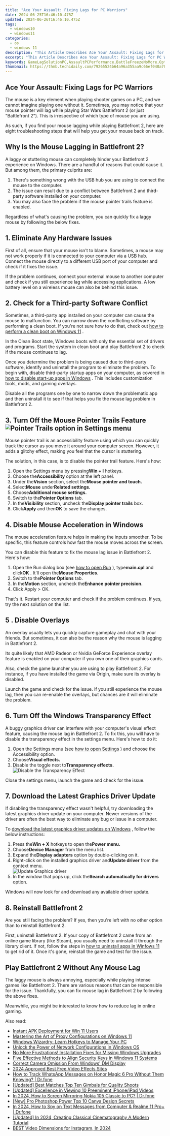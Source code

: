 ```yaml
---
title: "Ace Your Assault: Fixing Lags for PC Warriors"
date: 2024-06-25T16:46:10.475Z
updated: 2024-06-26T16:46:10.475Z
tags:
  - windows10
  - windows11
categories:
  - os
  - windows 11
description: "This Article Describes Ace Your Assault: Fixing Lags for PC Warriors"
excerpt: "This Article Describes Ace Your Assault: Fixing Lags for PC Warriors"
keywords: GameLagSolutionPC,AssaultPCPerformance,BattleFreezeNoMore,OptimalPCGaming,WinningStrategiesPC,PCCombatReduceLag,SmoothPlayingPC
thumbnail: https://thmb.techidaily.com/79265524b64a96a355aa9c66ef040a78b4c61cd77b813b963d28880dc313d729.jpg
---
```


## Ace Your Assault: Fixing Lags for PC Warriors

 The mouse is a key element when playing shooter games on a PC, and we cannot imagine playing one without it. Sometimes, you may notice that your mouse pointer will lag while playing Star Wars Battlefront 2 (or just "Battlefront 2"). This is irrespective of which type of mouse you are using.

 As such, if you find your mouse lagging while playing Battlefront 2, here are eight troubleshooting steps that will help you get your mouse back on track.

## Why Is the Mouse Lagging in Battlefront 2?

 A laggy or stuttering mouse can completely hinder your Battlefront 2 experience on Windows. There are a handful of reasons that could cause it. But among them, the primary culprits are:

1. There's something wrong with the USB hub you are using to connect the mouse to the computer.
2. The issue can result due to a conflict between Battlefront 2 and third-party software installed on your computer.
3. You may also face the problem if the mouse pointer trails feature is enabled.

 Regardless of what's causing the problem, you can quickly fix a laggy mouse by following the below fixes.

## 1\. Eliminate Any Hardware Issues

 First of all, ensure that your mouse isn't to blame. Sometimes, a mouse may not work properly if it is connected to your computer via a USB hub. Connect the mouse directly to a different USB port of your computer and check if it fixes the issue.

 If the problem continues, connect your external mouse to another computer and check if you still experience lag while accessing applications. A low battery level on a wireless mouse can also be behind this issue.

## 2\. Check for a Third-party Software Conflict

 Sometimes, a third-party app installed on your computer can cause the mouse to malfunction. You can narrow down the conflicting software by performing a clean boot. If you're not sure how to do that, check out [how to perform a clean boot on Windows 11](https://www.makeuseof.com/clean-boot-windows-11/) .

 In the Clean Boot state, Windows boots with only the essential set of drivers and programs. Start the system in clean boot and play Battlefront 2 to check if the mouse continues to lag.

 Once you determine the problem is being caused due to third-party software, identify and uninstall the program to eliminate the problem. To begin with, disable third-party startup apps on your computer, as covered in [how to disable start-up apps in Windows](https://www.makeuseof.com/windows-11-disable-startup-programs/) . This includes customization tools, mods, and gaming overlays.

 Disable all the programs one by one to narrow down the problematic app and then uninstall it to see if that helps you fix the mouse lag problem in Battlefront 2.

## 3\. Turn Off the Mouse Pointer Trails Feature ![Pointer Trails option in Settings menu](https://static1.makeuseofimages.com/wordpress/wp-content/uploads/2022/11/Pointer-Trails-option-.jpg)

 Mouse pointer trail is an accessibility feature using which you can quickly track the cursor as you move it around your computer screen. However, it adds a glitchy effect, making you feel that the cursor is stuttering.

 The solution, in this case, is to disable the pointer trail feature. Here's how:

1. Open the Settings menu by pressing**Win + I** hotkeys.
2. Choose the**Accessibility** option at the left panel.
3. Under the**Vision** section, select the**Mouse pointer and touch.**
4. Select**Mouse** under**Related settings.**
5. Choose**Additional mouse settings.**
6. Switch to the**Pointer Options** tab.
7. In the**Visibility** section, uncheck the**Display pointer trails** box.
8. Click**Apply** and then**OK** to save the changes.

## 4\. Disable Mouse Acceleration in Windows

 The mouse acceleration feature helps in making the inputs smoother. To be specific, this feature controls how fast the mouse moves across the screen.

 You can disable this feature to fix the mouse lag issue in Battlefront 2\. Here's how:

1. Open the Run dialog box (see [how to open Run](https://www.makeuseof.com/windows-open-run-command-dialog-box/) ), type**main.cpl** and click**OK** . It'll open the**Mouse Properties.**
2. Switch to the**Pointer Options** tab.
3. In the**Motion** section, uncheck the**Enhance** **pointer precision.**
4. Click Apply > OK.

 That's it. Restart your computer and check if the problem continues. If yes, try the next solution on the list.

## 5 . Disable Overlays

 An overlay usually lets you quickly capture gameplay and chat with your friends. But sometimes, it can also be the reason why the mouse is lagging in Battlefront 2.

 Its quite likely that AMD Radeon or Nvidia GeForce Experience overlay feature is enabled on your computer if you own one of their graphics cards.

 Also, check the game launcher you are using to play Battlefront 2\. For instance, if you have installed the game via Origin, make sure its overlay is disabled.

 Launch the game and check for the issue. If you still experience the mouse lag, then you can re-enable the overlays, but chances are it will eliminate the problem.

## 6\. Turn Off the Windows Transparency Effect

 A buggy graphics driver can interfere with your computer's visual effect feature, causing the mouse lag in Battlefront 2\. To fix this, you will have to disable the transparency effect in the settings menu. Here's how to do it:

1. Open the Settings menu (see [how to open Settings](https://www.makeuseof.com/windows-ways-to-open-system-settings/) ) and choose the Accessibility option.
2. Choose**Visual effects.**
3. Disable the toggle next to**Transparency effects.**  
![Disable the Transparency Effect](https://static1.makeuseofimages.com/wordpress/wp-content/uploads/2022/11/Transparency-Effect.jpg)

Close the settings menu, launch the game and check for the issue.

## 7\. Download the Latest Graphics Driver Update

 If disabling the transparency effect wasn't helpful, try downloading the latest graphics driver update on your computer. Newer versions of the driver are often the best way to eliminate any bug or issue in a computer.

 To [download the latest graphics driver updates on Windows](https://www.makeuseof.com/update-graphics-drivers-in-windows-10/) , follow the below instructions:

1. Press the**Win + X** hotkeys to open the**Power menu.**
2. Choose**Device Manager** from the menu list.
3. Expand the**Display adapters** option by double-clicking on it.
4. Right-click on the installed graphics driver and**Update driver** from the context menu.  
![Update Graphics driver](https://static1.makeuseofimages.com/wordpress/wp-content/uploads/2022/11/Update-Graphics-driver.jpg)
5. In the window that pops up, click the**Search automatically for drivers** option.

Windows will now look for and download any available driver update.

## 8\. Reinstall Battlefront 2

 Are you still facing the problem? If yes, then you're left with no other option than to reinstall Battlefront 2.

 First, uninstall Battlefront 2\. If your copy of Battlefront 2 came from an online game library (like Steam), you usually need to uninstall it through the library client. If not, follow the steps in [how to uninstall apps in Winfows 11](https://www.makeuseof.com/windows-11-different-ways-to-uninstall-software/) to get rid of it. Once it's gone, reinstall the game and test for the issue.

## Play Battlefront 2 Without Any Mouse Lag

 The laggy mouse is always annoying, especially while playing intense games like Battlefront 2\. There are various reasons that can be responsible for the issue. Thankfully, you can fix mouse lag in Battlefront 2 by following the above fixes.

 Meanwhile, you might be interested to know how to reduce lag in online gaming.


<ins class="adsbygoogle"
     style="display:block"
     data-ad-format="autorelaxed"
     data-ad-client="ca-pub-7571918770474297"
     data-ad-slot="1223367746"></ins>



<ins class="adsbygoogle"
     style="display:block"
     data-ad-client="ca-pub-7571918770474297"
     data-ad-slot="8358498916"
     data-ad-format="auto"
     data-full-width-responsive="true"></ins>

<span class="atpl-alsoreadstyle">Also read:</span>
<div><ul>
<li><a href="https://win11-tips.techidaily.com/instant-apk-deployment-for-win-11-users/"><u>Instant APK Deployment for Win 11 Users</u></a></li>
<li><a href="https://win11-tips.techidaily.com/mastering-the-art-of-proxy-configurations-on-windows-11/"><u>Mastering the Art of Proxy Configurations on Windows 11</u></a></li>
<li><a href="https://win11-tips.techidaily.com/windows-wizardry-learn-hotkeys-to-manage-your-pc/"><u>Windows Wizardry: Learn Hotkeys to Manage Your PC</u></a></li>
<li><a href="https://win11-tips.techidaily.com/unlock-the-power-of-network-configurations-in-windows-os/"><u>Unlock the Power of Network Configurations in Windows OS</u></a></li>
<li><a href="https://win11-tips.techidaily.com/no-more-frustrations-installation-fixes-for-missing-windows-upgrades/"><u>No More Frustrations! Installation Fixes for Missing Windows Upgrades</u></a></li>
<li><a href="https://win11-tips.techidaily.com/five-effective-methods-to-align-security-keys-in-windows-11-systems/"><u>Five Effective Methods to Align Security Keys in Windows 11 Systems</u></a></li>
<li><a href="https://win11-tips.techidaily.com/correct-camera-omission-from-windows-dm-display/"><u>Correct Camera Omission From Windows' DM Display</u></a></li>
<li><a href="https://extra-tips.techidaily.com/2024-approved-best-free-video-effects-sites/"><u>2024 Approved  Best Free Video Effects Sites</u></a></li>
<li><a href="https://android-location-track.techidaily.com/how-to-track-whatsapp-messages-on-honor-magic-6-pro-without-them-knowing-drfone-by-drfone-virtual-android/"><u>How to Track WhatsApp Messages on Honor Magic 6 Pro Without Them Knowing? | Dr.fone</u></a></li>
<li><a href="https://extra-resources.techidaily.com/updated-best-matches-top-ten-gimbals-for-quality-shoots/"><u>[Updated] Best Matches  Top Ten Gimbals for Quality Shoots</u></a></li>
<li><a href="https://article-tips.techidaily.com/updated-excellence-in-viewing-10-preeminent-iphoneipad-videos/"><u>[Updated] Excellence in Viewing  10 Preeminent iPhone/iPad Videos</u></a></li>
<li><a href="https://screen-mirror.techidaily.com/in-2024-how-to-screen-mirroring-nokia-105-classic-to-pc-drfone-by-drfone-android/"><u>In 2024, How to Screen Mirroring Nokia 105 Classic to PC? | Dr.fone</u></a></li>
<li><a href="https://extra-support.techidaily.com/new-pro-photoshop-power-top-10-canva-design-secrets/"><u>[New] Pro Photoshop Power  Top 10 Canva Design Secrets</u></a></li>
<li><a href="https://android-location-track.techidaily.com/in-2024-how-to-spy-on-text-messages-from-computer-and-realme-11-proplus-drfone-by-drfone-virtual-android/"><u>In 2024, How to Spy on Text Messages from Computer & Realme 11 Pro+ | Dr.fone</u></a></li>
<li><a href="https://facebook-record-videos.techidaily.com/updated-in-2024-creating-classical-cinematography-a-modern-tutorial/"><u>[Updated] In 2024, Creating Classical Cinematography  A Modern Tutorial</u></a></li>
<li><a href="https://smart-video-creator.techidaily.com/best-video-dimensions-for-instagram-in-2024/"><u>BEST Video Dimensions for Instagram, In 2024</u></a></li>
</ul></div>
